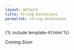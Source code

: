```yaml
---
layout: default
title: String Extensions
permalink: string-extensions
---
```


{% include template-h1.html %}

_Coming Soon_
